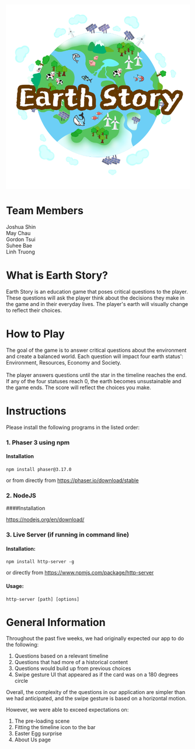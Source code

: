 [![Logo](assets/images/logo.png)](https://joshuashin.github.io/Team-05-COMP-2930-Earth-Story)

# Team Members
Joshua Shin  
May Chau  
Gordon Tsui  
Suhee Bae  
Linh Truong  


# What is Earth Story?
Earth Story is an education game that poses critical questions to the player. 
These questions will ask the player think about the decisions they make in the game and in their everyday lives.
The player's earth will visually change to reflect their choices.

# How to Play
The goal of the game is to answer critical questions about the environment and create a balanced world.
Each question will impact four earth status': Environment, Resources, Economy and Society. 
<br/><br/>
The player answers questions until the star in the timeline reaches the end.
If any of the four statuses reach 0, the earth becomes unsustainable and the game ends. 
The score will reflect the choices you make. 

# Instructions
Please install the following programs in the listed order:
### 1. Phaser 3 using npm  
#### Installation
    npm install phaser@3.17.0

or from directly from https://phaser.io/download/stable

### 2. NodeJS
####Installation  

https://nodejs.org/en/download/

### 3. Live Server (if running in command line)  
    
   #### Installation:  
    npm install http-server -g  
   or directly from https://www.npmjs.com/package/http-server  
   #### Usage:  
    http-server [path] [options]

 
# General Information
Throughout the past five weeks, we had originally expected our app to do the following:
1. Questions based on a relevant timeline
2. Questions that had more of a historical content
3. Questions would build up from previous choices
4. Swipe gesture UI that appeared as if the card was on a 180 degrees circle

Overall, the complexity of the questions in our application are simpler than we had anticipated, and the swipe gesture is based on a horizontal motion.
 
However, we were able to exceed expectations on:
1. The pre-loading scene
2. Fitting the timeline icon to the bar
3. Easter Egg surprise
4. About Us page